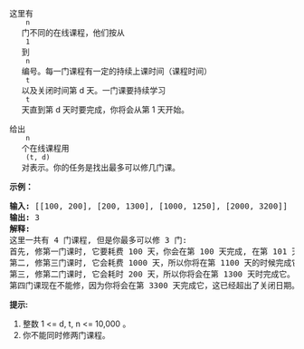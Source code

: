 <html>
 <body>
  <p>
   这里有
   <code>
    n
   </code>
   门不同的在线课程，他们按从
   <code>
    1
   </code>
   到
   <code>
    n
   </code>
   编号。每一门课程有一定的持续上课时间（课程时间）
   <code>
    t
   </code>
   以及关闭时间第 d
   <sub>
   </sub>
   天。一门课要持续学习
   <code>
    t
   </code>
   天直到第 d
   <span style="font-size:10.5px">
   </span>
   天时要完成，你将会从第 1 天开始。
  </p>
  <p>
   给出
   <code>
    n
   </code>
   个在线课程用
   <code>
    (t, d)
   </code>
   对表示。你的任务是找出最多可以修几门课。
  </p>
  <p>
  </p>
  <p>
   <strong>
    示例：
   </strong>
  </p>
  <pre>
<strong>输入:</strong> [[100, 200], [200, 1300], [1000, 1250], [2000, 3200]]
<strong>输出:</strong> 3
<strong>解释:</strong> 
这里一共有 4 门课程, 但是你最多可以修 3 门:
首先, 修第一门课时, 它要耗费 100 天，你会在第 100 天完成, 在第 101 天准备下门课。
第二, 修第三门课时, 它会耗费 1000 天，所以你将在第 1100 天的时候完成它, 以及在第 1101 天开始准备下门课程。
第三, 修第二门课时, 它会耗时 200 天，所以你将会在第 1300 天时完成它。
第四门课现在不能修，因为你将会在第 3300 天完成它，这已经超出了关闭日期。</pre>
  <p>
  </p>
  <p>
   <strong>
    提示:
   </strong>
  </p>
  <ol>
   <li>
    整数 1 &lt;= d, t, n &lt;= 10,000 。
   </li>
   <li>
    你不能同时修两门课程。
   </li>
  </ol>
  <p>
  </p>
 </body>
</html>